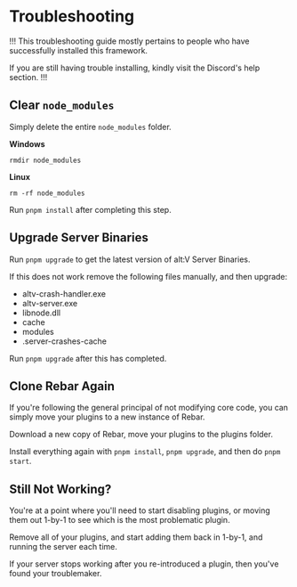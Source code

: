 # Troubleshooting

!!!
This troubleshooting guide mostly pertains to people who have successfully installed this framework.

If you are still having trouble installing, kindly visit the Discord's help section.
!!!

## Clear `node_modules`

Simply delete the entire `node_modules` folder.

**Windows**

```
rmdir node_modules
```

**Linux**

```
rm -rf node_modules
```

Run `pnpm install` after completing this step.

## Upgrade Server Binaries

Run `pnpm upgrade` to get the latest version of alt:V Server Binaries.

If this does not work remove the following files manually, and then upgrade:

-   altv-crash-handler.exe
-   altv-server.exe
-   libnode.dll
-   cache
-   modules
-   .server-crashes-cache

Run `pnpm upgrade` after this has completed.

## Clone Rebar Again

If you're following the general principal of not modifying core code, you can simply move your plugins to a new instance of Rebar.

Download a new copy of Rebar, move your plugins to the plugins folder.

Install everything again with `pnpm install`, `pnpm upgrade`, and then do `pnpm start`.

## Still Not Working?

You're at a point where you'll need to start disabling plugins, or moving them out 1-by-1 to see which is the most problematic plugin.

Remove all of your plugins, and start adding them back in 1-by-1, and running the server each time.

If your server stops working after you re-introduced a plugin, then you've found your troublemaker.
